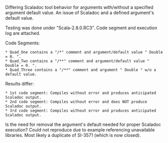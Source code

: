 Differing Scaladoc tool behavior for arguments with/without a specified argument default value.  An issue of Scaladoc and a defined argument's default value.  

Testing was done under "Scala-2.8.0.RC3".  Code segment and execution log are attached.

Code Segments:

    * Quad_One contains a "/*" comment and argument/default value " Double = 0. ".
    * Quad_Two contains a "/**" comment and argument/default value " Double = 0. ".
    * Quad_Three contains a "/**" comment and argument " Double " w/o a default value.

Results differ:

    * 1st code segment: Compiles without error and produces anticipated Scaladoc output.
    * 2nd code segment: Compiles without error and does NOT produce Scaladoc output.
    * 3rd code segment: Compiles without error and produces anticipated Scaladoc output.

Is the need for removal the argument's default needed for proper Scaladoc execution?
Could not reproduce due to example referencing unavailable libraries. Most likely a duplicate of SI-3571 (which is now closed).
